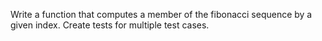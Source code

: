 Write a function that computes a member of the fibonacci sequence by a given index.
Create tests for multiple test cases.
